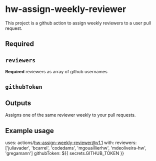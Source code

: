 # hw-assign-weekly-reviewer
This project is a github action to assign weekly reviewers to a user pull request.

## Required
## `reviewers`

**Required** reviewers as array of github usernames 

## `githubToken`

## Outputs

Assigns one of the same reviewer weekly to your pull requests.

## Example usage

uses: actions/hw-assign-weekly-reviewer@v1.1
with:
  reviewers: ['juliavader', 'bcarrel', 'codedams', 'mgouaillierhw', 'mdeoliveira-hw', 'gregamann']
  githubToken: ${{ secrets.GITHUB_TOKEN }}